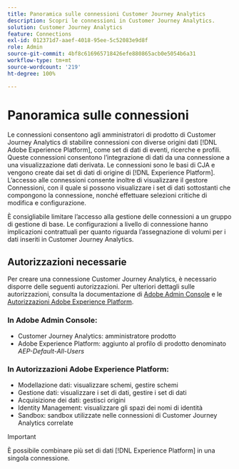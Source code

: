 ```yaml
---
title: Panoramica sulle connessioni Customer Journey Analytics
description: Scopri le connessioni in Customer Journey Analytics.
solution: Customer Journey Analytics
feature: Connections
exl-id: 012371d7-aaef-4018-95ee-5c52083e9d8f
role: Admin
source-git-commit: 4bf8c616965718426efe880865acb0e5054b6a31
workflow-type: tm+mt
source-wordcount: '219'
ht-degree: 100%

---
```


# Panoramica sulle connessioni

Le connessioni consentono agli amministratori di prodotto di Customer Journey Analytics di stabilire connessioni con diverse origini dati [!DNL Adobe Experience Platform], come set di dati di eventi, ricerche e profili. Queste connessioni consentono l’integrazione di dati da una connessione a una visualizzazione dati derivata. Le connessioni sono le basi di CJA e vengono create dai set di dati di origine di [!DNL Experience Platform]. L’accesso alle connessioni consente inoltre di visualizzare il gestore Connessioni, con il quale si possono visualizzare i set di dati sottostanti che compongono la connessione, nonché effettuare selezioni critiche di modifica e configurazione.

È consigliabile limitare l’accesso alla gestione delle connessioni a un gruppo di gestione di base. Le configurazioni a livello di connessione hanno implicazioni contrattuali per quanto riguarda l’assegnazione di volumi per i dati inseriti in Customer Journey Analytics.

<!-- Outdated interface 

>[!BEGINSHADEBOX]

See ![VideoCheckedOut](/help/assets/icons/VideoCheckedOut.svg) [Configuring connections](https://video.tv.adobe.com/v/35111/?quality=12&learn=on){target="_blank"} for a demo video.

>[!ENDSHADEBOX]

-->

## Autorizzazioni necessarie

Per creare una connessione Customer Journey Analytics, è necessario disporre delle seguenti autorizzazioni. Per ulteriori dettagli sulle autorizzazioni, consulta la documentazione di [Adobe Admin Console](https://helpx.adobe.com/it/enterprise/admin-guide.html/enterprise/using/manage-permissions-and-roles.ug.html) e le [Autorizzazioni Adobe Experience Platform](https://experienceleague.adobe.com/it/docs/experience-platform/access-control/home).

### In Adobe Admin Console:

* Customer Journey Analytics: amministratore prodotto
* Adobe Experience Platform: aggiunto al profilo di prodotto denominato *AEP-Default-All-Users*

### In Autorizzazioni Adobe Experience Platform:

* Modellazione dati: visualizzare schemi, gestire schemi
* Gestione dati: visualizzare i set di dati, gestire i set di dati
* Acquisizione dei dati: gestisci origini
* Identity Management: visualizzare gli spazi dei nomi di identità
* Sandbox: sandbox utilizzate nelle connessioni di Customer Journey Analytics correlate

>[!IMPORTANT]
>
>È possibile combinare più set di dati [!DNL Experience Platform] in una singola connessione.
